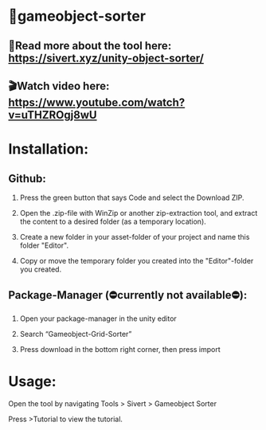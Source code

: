 # :test_tube:gameobject-sorter

## :notebook_with_decorative_cover:Read more about the tool here: https://sivert.xyz/unity-object-sorter/

## :clapper:Watch video here: https://www.youtube.com/watch?v=uTHZROgj8wU

# Installation:

## Github:
1. Press the green button that says Code and select the Download ZIP.

2. Open the .zip-file with WinZip or another zip-extraction tool, and extract the content to a desired folder (as a temporary location).

3. Create a new folder in your asset-folder of your project and name this folder "Editor". 

4. Copy or move the temporary folder you created into the "Editor"-folder you created.

## Package-Manager (:no_entry:currently not available:no_entry:): 
1. Open your package-manager in the unity editor

2. Search “Gameobject-Grid-Sorter”

3. Press download in the bottom right corner, then press import



# Usage:

Open the tool by navigating Tools > Sivert > Gameobject Sorter

Press >Tutorial to view the tutorial.
